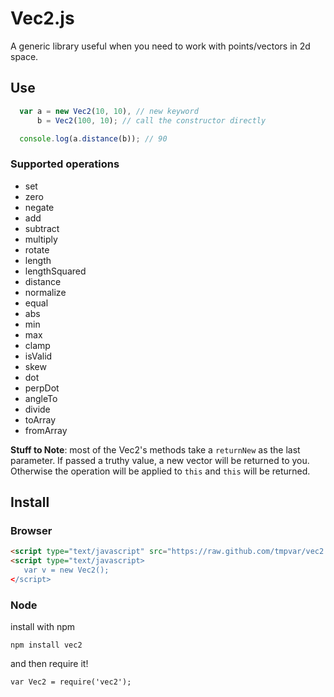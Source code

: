 # Vec2.js

  A generic library useful when you need to work with points/vectors in 2d space.

## Use

```javascript
  var a = new Vec2(10, 10), // new keyword
      b = Vec2(100, 10); // call the constructor directly

  console.log(a.distance(b)); // 90
```

### Supported operations

 * set
 * zero
 * negate
 * add
 * subtract
 * multiply
 * rotate
 * length
 * lengthSquared
 * distance
 * normalize
 * equal
 * abs
 * min
 * max
 * clamp
 * isValid
 * skew
 * dot
 * perpDot
 * angleTo
 * divide
 * toArray
 * fromArray

**Stuff to Note**: most of the Vec2's methods take a `returnNew` as the last parameter.  If passed a truthy value, a new vector will be returned to you.  Otherwise the operation will be applied to `this` and `this` will be returned.

## Install

### Browser

```html
<script type="text/javascript" src="https://raw.github.com/tmpvar/vec2.js/master/lib/vec2.min.js"></script>
<script type="text/javascript>
   var v = new Vec2();
</script>
```

### Node

install with npm

    npm install vec2

and then require it!

    var Vec2 = require('vec2');
